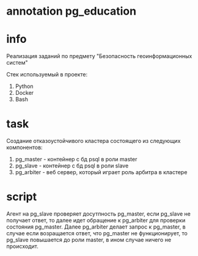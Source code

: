 # annotation pg_education

# info 
Реализация заданий по предмету "Безопасность геоинформационных систем"

Стек используемый в проекте:
1. Python
2. Docker
3. Bash

# task
Создание отказоустойчивого кластера состоящего из следующих компонентов: 
1. pg_master - контейнер с бд psql в роли master
2. pg_slave - контейнер с бд psql в роли slave
3. pg_arbiter - веб сервер, который играет роль арбитра в кластере

# script
Агент на pg_slave проверяет досутпность pg_master, если pg_slave не получает ответ, то далее идет обращение к pg_arbiter для проверки состояния pg_master. Далее pg_arbiter делает запрос к pg_master, в случае если возращается ответ, что pg_master не функционирует, то pg_slave повышается до роли master, в ином случае ничего не происходит.
